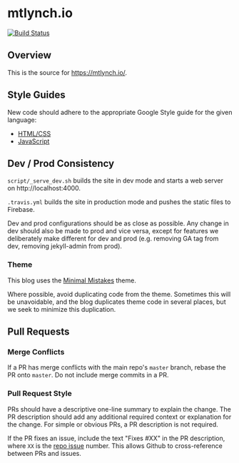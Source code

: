 # mtlynch.io

[![Build
Status](https://travis-ci.org/mtlynch/mtlynch.io.svg?branch=master)](https://travis-ci.org/mtlynch/mtlynch.io)

## Overview

This is the source for https://mtlynch.io/.

## Style Guides

New code should adhere to the appropriate Google Style guide for the given language:

* [HTML/CSS](https://google.github.io/styleguide/htmlcssguide.html)
* [JavaScript](https://google.github.io/styleguide/jsguide.html)

## Dev / Prod Consistency

`script/_serve_dev.sh` builds the site in dev mode and starts a web server on http://localhost:4000.

`.travis.yml` builds the site in production mode and pushes the static files to Firebase.

Dev and prod configurations should be as close as possible. Any change in dev should also be made to prod and vice versa, except for features we deliberately make different for dev and prod (e.g. removing GA tag from dev, removing jekyll-admin from prod).


### Theme

This blog uses the [Minimal Mistakes](https://mmistakes.github.io/minimal-mistakes/) theme.

Where possible, avoid duplicating code from the theme. Sometimes this will be unavoidable, and the blog duplicates theme code in several places, but we seek to minimize this duplication.

## Pull Requests

### Merge Conflicts

If a PR has merge conflicts with the main repo's `master` branch, rebase the PR onto `master`. Do not include merge commits in a PR.

### Pull Request Style

PRs should have a descriptive one-line summary to explain the change. The PR description should add any additional required context or explanation for the change. For simple or obvious PRs, a PR description is not required.

If the PR fixes an issue, include the text "Fixes #XX" in the PR description, where `XX` is the [repo issue](https://github.com/mtlynch/mtlynch.io/issues) number. This allows Github to cross-reference between PRs and issues.

